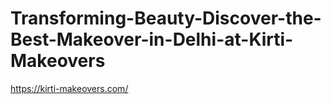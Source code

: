 # Transforming-Beauty-Discover-the-Best-Makeover-in-Delhi-at-Kirti-Makeovers
https://kirti-makeovers.com/
